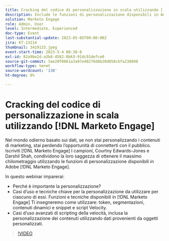 ```yaml
---
title: Cracking del codice di personalizzazione in scala utilizzando [!DNL Marketo Engage]
description: Include le funzioni di personalizzazione disponibili in Adobe [!DNL Marketo Engage]; Token, segmentazioni, contenuti dinamici e snippet e script Velocity.  Casi d’uso avanzati di scripting della velocità, inclusa la personalizzazione dei contenuti utilizzando dati provenienti da oggetti personalizzati.
solution: Marketo Engage
role: Admin, User
level: Intermediate, Experienced
doc-type: Event
last-substantial-update: 2023-05-05T00:00:00Z
jira: KT-13214
thumbnail: 3419133.jpeg
event-start-time: 2023-5-4 08:30-8
exl-id: 82a9be2d-a3b8-4582-8b63-91dc91defce0
source-git-commit: 3ae20f0861a3a97e40276d8b20d858cbfa238698
workflow-type: tm+mt
source-wordcount: '138'
ht-degree: 0%

---
```



# Cracking del codice di personalizzazione in scala utilizzando [!DNL Marketo Engage]

Nel mondo odierno basato sui dati, se non stai personalizzando i contenuti di marketing, stai perdendo l’opportunità di connetterti con il pubblico. Iscriviti [!DNL Marketo Engage] I campioni, Courtny Edwards-Jones e Darshil Shah, condividono la loro saggezza di ottenere il massimo chilometraggio utilizzando le funzioni di personalizzazione disponibili in Adobe [!DNL Marketo Engage].

In questo webinar imparerai:

* Perché è importante la personalizzazione?
* Casi d’uso e tecniche chiave per la personalizzazione da utilizzare per ciascuno di essi. Funzioni e tecniche disponibili in [!DNL Marketo Engage] Ti insegneremo come utilizzare: token, segmentazioni, contenuti dinamici e snippet e script Velocity.
* Casi d’uso avanzati di scripting della velocità, inclusa la personalizzazione dei contenuti utilizzando dati provenienti da oggetti personalizzati.

>[!VIDEO](https://video.tv.adobe.com/v/3419133/?learn=on)
